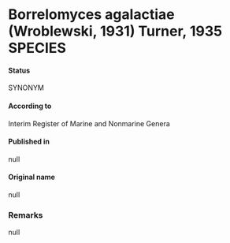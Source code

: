 # Borrelomyces agalactiae (Wroblewski, 1931) Turner, 1935 SPECIES

#### Status
SYNONYM

#### According to
Interim Register of Marine and Nonmarine Genera

#### Published in
null

#### Original name
null

### Remarks
null